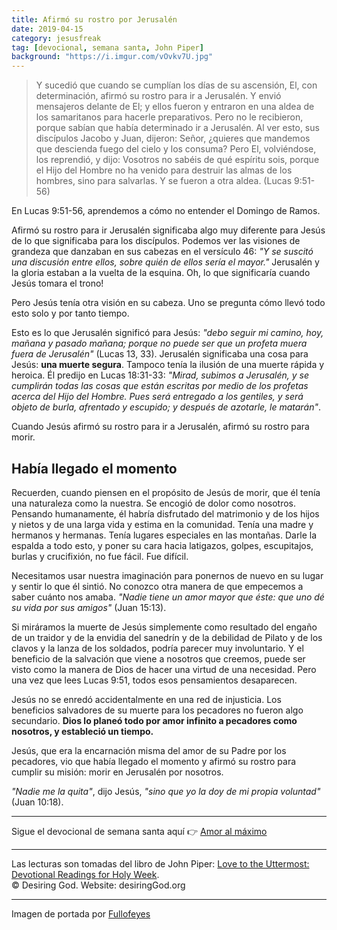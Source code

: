 ```yaml
---
title: Afirmó su rostro por Jerusalén
date: 2019-04-15
category: jesusfreak
tag: [devocional, semana santa, John Piper]
background: "https://i.imgur.com/vOvkv7U.jpg"
---
```


>  Y sucedió que cuando se cumplían los días de su ascensión, El, con determinación, afirmó su rostro para ir a Jerusalén. Y envió mensajeros delante de El; y ellos fueron y entraron en una aldea de los samaritanos para hacerle preparativos. Pero no le recibieron, porque sabían que había determinado ir a Jerusalén. Al ver esto, sus discípulos Jacobo y Juan, dijeron: Señor, ¿quieres que mandemos que descienda fuego del cielo y los consuma? Pero El, volviéndose, los reprendió, y dijo: Vosotros no sabéis de qué espíritu sois, porque el Hijo del Hombre no ha venido para destruir las almas de los hombres, sino para salvarlas. Y se fueron a otra aldea. (Lucas 9:51-56)

En Lucas 9:51-56, aprendemos a cómo no entender el Domingo de Ramos.

Afirmó su rostro para ir Jerusalén significaba algo muy diferente para Jesús de lo que significaba para los discípulos. Podemos ver las visiones de grandeza que danzaban en sus cabezas en el versículo 46: _"Y se suscitó una discusión entre ellos, sobre quién de ellos sería el mayor."_ Jerusalén y la gloria estaban a la vuelta de la esquina. Oh, lo que significaría cuando Jesús tomara el trono!

Pero Jesús tenía otra visión en su cabeza. Uno se pregunta cómo llevó todo esto solo y por tanto tiempo.

Esto es lo que Jerusalén significó para Jesús: _"debo seguir mi camino, hoy, mañana y pasado mañana; porque no puede ser que un profeta muera fuera de Jerusalén"_ (Lucas 13, 33). Jerusalén significaba una cosa para Jesús: **una muerte segura**. Tampoco tenía la ilusión de una muerte rápida y heroica. Él predijo en Lucas 18:31-33: _"Mirad, subimos a Jerusalén, y se cumplirán todas las cosas que están escritas por medio de los profetas acerca del Hijo del Hombre. Pues será entregado a los gentiles, y será objeto de burla, afrentado y escupido; y después de azotarle, le matarán"_.

Cuando Jesús afirmó su rostro para ir a Jerusalén, afirmó su rostro para morir.

## Había llegado el momento

Recuerden, cuando piensen en el propósito de Jesús de morir, que él tenía una naturaleza como la nuestra. Se encogió de dolor como nosotros. Pensando humanamente, él habría disfrutado del matrimonio y de los hijos y nietos y de una larga vida y estima en la comunidad. Tenía una madre y hermanos y hermanas. Tenía lugares especiales en las montañas. Darle la espalda a todo esto, y poner su cara hacia latigazos, golpes, escupitajos, burlas y crucifixión, no fue fácil. Fue difícil.

Necesitamos usar nuestra imaginación para ponernos de nuevo en su lugar y sentir lo que él sintió. No conozco otra manera de que empecemos a saber cuánto nos amaba. _"Nadie tiene un amor mayor que éste: que uno dé su vida por sus amigos"_ (Juan 15:13).

Si miráramos la muerte de Jesús simplemente como resultado del engaño de un traidor y de la envidia del sanedrín y de la debilidad de Pilato y de los clavos y la lanza de los soldados, podría parecer muy involuntario. Y el beneficio de la salvación que viene a nosotros que creemos, puede ser visto como la manera de Dios de hacer una virtud de una necesidad. Pero una vez que lees Lucas 9:51, todos esos pensamientos desaparecen.

Jesús no se enredó accidentalmente en una red de injusticia. Los beneficios salvadores de su muerte para los pecadores no fueron algo secundario. **Dios lo planeó todo por amor infinito a pecadores como nosotros, y estableció un tiempo.**

Jesús, que era la encarnación misma del amor de su Padre por los pecadores, vio que había llegado el momento y afirmó su rostro para cumplir su misión: morir en Jerusalén por nosotros.

_"Nadie me la quita"_, dijo Jesús, _"sino que yo la doy de mi propia voluntad"_ (Juan 10:18).

---

Sigue el devocional de semana santa aquí 👉 [Amor al máximo](/jesusfreak/amor-al-maximo)

---

Las lecturas son tomadas del libro de John Piper: [Love to the Uttermost: Devotional Readings for Holy Week](https://www.desiringgod.org/books/love-to-the-uttermost).<br>
© Desiring God. Website: desiringGod.org

---

Imagen de portada por [Fullofeyes](https://www.fullofeyes.com/project/psalm-3418/)
